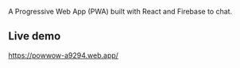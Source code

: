 A Progressive Web App (PWA) built with React and Firebase to chat.

## Live demo
https://powwow-a9294.web.app/
